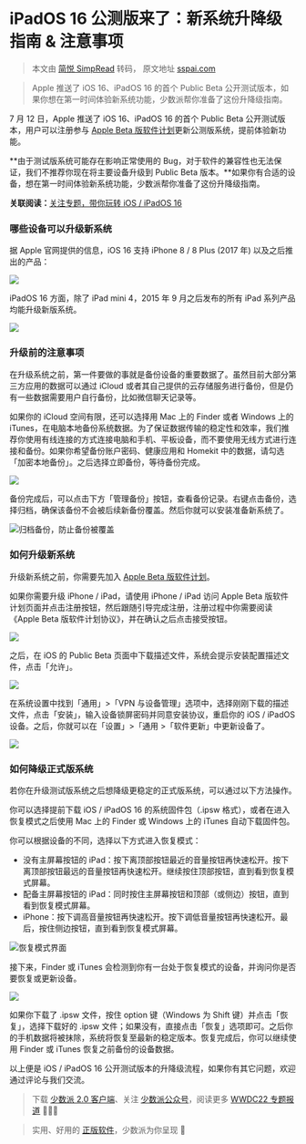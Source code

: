 # iPadOS 16 公测版来了：新系统升降级指南 & 注意事项

> 本文由 [简悦 SimpRead](http://ksria.com/simpread/) 转码， 原文地址 [sspai.com](https://sspai.com/post/74155)

> Apple 推送了 iOS 16、iPadOS 16 的首个 Public Beta 公开测试版本，如果你想在第一时间体验新系统功能，少数派帮你准备了这份升降级指南。

7 月 12 日，Apple 推送了 iOS 16、iPadOS 16 的首个 Public Beta 公开测试版本，用户可以注册参与 [Apple Beta 版软件计划](https://beta.apple.com/sp/zh/betaprogram/welcome?locale=zh)更新公测版系统，提前体验新功能。

\*\*由于测试版系统可能存在影响正常使用的 Bug，对于软件的兼容性也无法保证，我们不推荐你现在将主要设备升级到 Public Beta 版本。\*\*如果你有合适的设备，想在第一时间体验新系统功能，少数派帮你准备了这份升降级指南。

**关联阅读：**[关注专题，带你玩转 iOS / iPadOS 16](https://sspai.com/topic/411)

### **哪些设备可以升级新系统**

据 Apple 官网提供的信息，iOS 16 支持 iPhone 8 / 8 Plus (2017 年) 以及之后推出的产品：

![](https://cdn.sspai.com/2022/07/12/edf089e58c238519bf5491fcfca723a8.png)

iPadOS 16 方面，除了 iPad mini 4，2015 年 9 月之后发布的所有 iPad 系列产品均能升级新版系统。

![](https://cdn.sspai.com/2022/07/07/d03a3e256daa3cf73b11b7d13e9e8298.png)

### **升级前的注意事项**

在升级系统之前，第一件要做的事就是备份设备的重要数据了。虽然目前大部分第三方应用的数据可以通过 iCloud 或者其自己提供的云存储服务进行备份，但是仍有一些数据需要用户自行备份，比如微信聊天记录等。

如果你的 iCloud 空间有限，还可以选择用 Mac 上的 Finder 或者 Windows 上的 iTunes，在电脑本地备份系统数据。为了保证数据传输的稳定性和效率，我们推荐你使用有线连接的方式连接电脑和手机、平板设备，而不要使用无线方式进行连接和备份。如果你希望备份账户密码、健康应用和 Homekit 中的数据，请勾选「加密本地备份」。之后选择立即备份，等待备份完成。

![](https://cdn.sspai.com/2022/07/07/cda70eb0c46c03f8bf7959af3453b8ca.png)

备份完成后，可以点击下方「管理备份」按钮，查看备份记录。右键点击备份，选择归档，确保该备份不会被后续新备份覆盖。然后你就可以安装准备新系统了。

![](https://cdn.sspai.com/2021/07/01/41b5198d278ba4fc81b0fba876ff669b.png)归档备份，防止备份被覆盖

### **如何升级新系统**

升级新系统之前，你需要先加入 [Apple Beta 版软件计划](https://beta.apple.com/sp/zh/betaprogram/)。

如果你需要升级 iPhone / iPad，请使用 iPhone / iPad 访问 Apple Beta 版软件计划页面并点击注册按钮，然后跟随引导完成注册，注册过程中你需要阅读《Apple Beta 版软件计划协议》，并在确认之后点击接受按钮。

![](https://cdn.sspai.com/2022/07/12/d5330819975b1d6fadfd3f37a8aba544.PNG)

之后，在 iOS 的 Public Beta 页面中下载描述文件，系统会提示安装配置描述文件，点击「允许」。

![](https://cdn.sspai.com/2022/07/12/5bdcf43e40921eff4f1da9cda5b63b41.png)

在系统设置中找到「通用」>「VPN 与设备管理」选项中，选择刚刚下载的描述文件，点击「安装」，输入设备锁屏密码并同意安装协议，重启你的 iOS / iPadOS 设备。之后，你就可以在「设置」>「通用 >「软件更新」中更新设备了。

![](https://cdn.sspai.com/2022/07/12/efc6726ba9a8f8262d928beae836fef7.png)

### **如何降级正式版系统**

若你在升级测试版系统之后想降级更稳定的正式版系统，可以通过以下方法操作。

你可以选择提前下载 iOS / iPadOS 16 的系统固件包（.ipsw 格式），或者在进入恢复模式之后使用 Mac 上的 Finder 或 Windows 上的 iTunes 自动下载固件包。

你可以根据设备的不同，选择以下方式进入恢复模式：

* 没有主屏幕按钮的 iPad：按下离顶部按钮最近的音量按钮再快速松开。按下离顶部按钮最远的音量按钮再快速松开。继续按住顶部按钮，直到看到恢复模式屏幕。
* 配备主屏幕按钮的 iPad：同时按住主屏幕按钮和顶部（或侧边）按钮，直到看到恢复模式屏幕。
* iPhone：按下调高音量按钮再快速松开。按下调低音量按钮再快速松开。最后，按住侧边按钮，直到看到恢复模式屏幕。

![](https://cdn.sspai.com/2020/07/10/85edc1b7b66ff6848ec7cb127a9652a6.jpg)恢复模式界面

接下来，Finder 或 iTunes 会检测到你有一台处于恢复模式的设备，并询问你是否要恢复或更新设备。

![](https://cdn.sspai.com/2020/07/08/d7d87fa55d65aaf418fc30dd38708ede.png)

如果你下载了 .ipsw 文件，按住 option 键（Windows 为 Shift 键）并点击「恢复」，选择下载好的 .ipsw 文件；如果没有，直接点击「恢复」选项即可。之后你的手机数据将被抹除，系统将恢复至最新的稳定版本。恢复完成后，你可以继续使用 Finder 或 iTunes 恢复之前备份的设备数据。

以上便是 iOS / iPadOS 16 公开测试版本的升降级流程，如果你有其它问题，欢迎通过评论与我们交流。

> 下载 [少数派 2.0 客户端](https://sspai.com/page/client)、关注 [少数派公众号](https://sspai.com/s/J71e)，阅读更多 [WWDC22 专题报道](https://sspai.com/topic/410) 👨🏻‍💻

> 实用、好用的 [正版软件](https://sspai.com/mall)，少数派为你呈现 🚀
